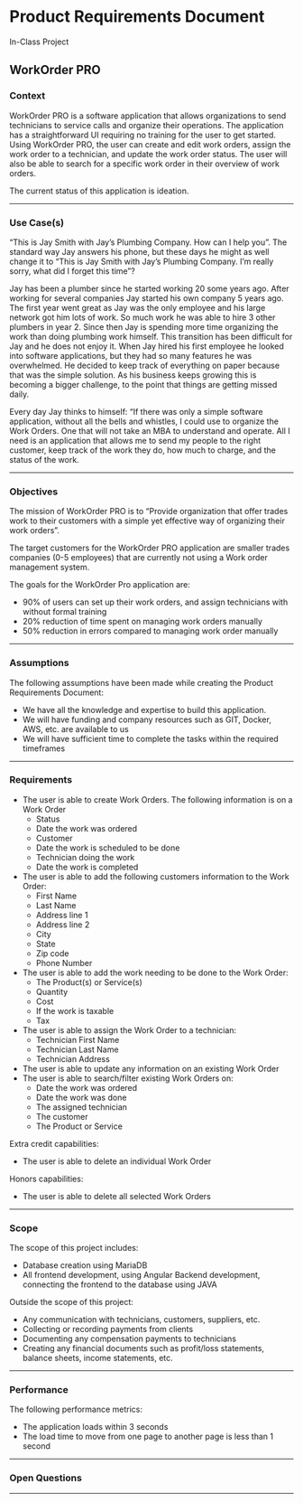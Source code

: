 # Product Requirements Document  
In-Class Project

## WorkOrder PRO

### Context

WorkOrder PRO is a software application that allows organizations to send technicians to service calls and organize their operations. The application has a straightforward UI requiring no training for the user to get started. Using WorkOrder PRO, the user can create and edit work orders, assign the work order to a technician, and update the work order status. The user will also be able to search for a specific work order in their overview of work orders. 

The current status of this application is ideation.

***

### Use Case(s)

“This is Jay Smith with Jay’s Plumbing Company. How can I help you”. The standard way Jay answers his phone, but these days he might as well change it to “This is Jay Smith with Jay’s Plumbing Company. I’m really sorry, what did I forget this time”? 

Jay has been a plumber since he started working 20 some years ago. After working for several companies Jay started his own company 5 years ago. The first year went great as Jay was the only employee and his large network got him lots of work. So much work he was able to hire 3 other plumbers in year 2. Since then Jay is spending more time organizing the work than doing plumbing work himself. This transition has been difficult for Jay and he does not enjoy it. When Jay hired his first employee he looked into software applications, but they had so many features he was overwhelmed. He decided to keep track of everything on paper because that was the simple solution. As his business keeps growing this is becoming a bigger challenge, to the point that things are getting missed daily. 

Every day Jay thinks to himself: “If there was only a simple software application, without all the bells and whistles, I could use to organize the Work Orders. One that will not take an MBA to understand and operate. All I need is an application that allows me to send my people to the right customer, keep track of the work they do, how much to charge, and the status of the work.

***

### Objectives

The mission of WorkOrder PRO is to “Provide organization that offer trades work to their customers with a simple yet effective way of organizing their work orders”. 

The target customers for the WorkOrder PRO application are smaller trades companies (0-5 employees) that are currently not using a Work order management system.  

The goals for the WorkOrder Pro application are: 
- 90% of users can set up their work orders, and assign technicians with without formal training 
- 20% reduction of time spent on managing work orders manually
- 50% reduction in errors compared to managing work order manually

***

### Assumptions

The following assumptions have been made while creating the Product Requirements Document: 
- We have all the knowledge and expertise to build this application. 
- We will have funding and company resources such as GIT, Docker, AWS, etc. are available to us 
- We will have sufficient time to complete the tasks within the required timeframes

***

### Requirements

- The user is able to create Work Orders. The following information is on a Work Order 
    - Status 
    - Date the work was ordered 
    - Customer 
    - Date the work is scheduled to be done 
    - Technician doing the work 
    - Date the work is completed 
- The user is able to add the following customers information to the Work Order:
    - First Name 
    - Last Name 
    - Address line 1 
    - Address line 2 
    - City 
    - State 
    - Zip code 
    - Phone Number 
- The user is able to add the work needing to be done to the Work Order:
    - The Product(s) or Service(s) 
    - Quantity 
    - Cost 
    - If the work is taxable 
    - Tax 
- The user is able to assign the Work Order to a technician:
    - Technician First Name 
    - Technician Last Name 
    - Technician Address 
- The user is able to update any information on an existing Work Order 
- The user is able to search/filter existing Work Orders on:
    - Date the work was ordered 
    - Date the work was done 
    - The assigned technician 
    - The customer 
    - The Product or Service 

Extra credit capabilities: 
- The user is able to delete an individual Work Order 

Honors capabilities:
- The user is able to delete all selected Work Orders

***

### Scope

The scope of this project includes: 
- Database creation using MariaDB 
- All frontend development, using Angular Backend development, connecting the frontend to the database using JAVA

Outside the scope of this project: 
- Any communication with technicians, customers, suppliers, etc. 
- Collecting or recording payments from clients 
- Documenting any compensation payments to technicians 
- Creating any financial documents such as profit/loss statements, balance sheets, income statements, etc.

***

### Performance

The following performance metrics:
- The application loads within 3 seconds 
- The load time to move from one page to another page is less than 1 second

***

### Open Questions

***



